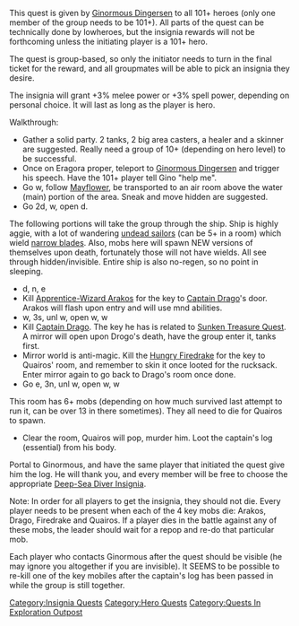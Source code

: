 This quest is given by [Ginormous
Dingersen](Ginormous_Dingersen "wikilink") to all 101+ heroes (only one
member of the group needs to be 101+). All parts of the quest can be
technically done by lowheroes, but the insignia rewards will not be
forthcoming unless the initiating player is a 101+ hero.

The quest is group-based, so only the initiator needs to turn in the
final ticket for the reward, and all groupmates will be able to pick an
insignia they desire.

The insignia will grant +3% melee power or +3% spell power, depending on
personal choice. It will last as long as the player is hero.

Walkthrough:

-   Gather a solid party. 2 tanks, 2 big area casters, a healer and a
    skinner are suggested. Really need a group of 10+ (depending on hero
    level) to be successful.
-   Once on Eragora proper, teleport to [Ginormous
    Dingersen](Ginormous_Dingersen "wikilink") and trigger his speech.
    Have the 101+ player tell Gino "help me".
-   Go w, follow [Mayflower](Mayflower "wikilink"), be transported to an
    air room above the water (main) portion of the area. Sneak and move
    hidden are suggested.
-   Go 2d, w, open d.

The following portions will take the group through the ship. Ship is
highly aggie, with a lot of wandering [undead
sailors](Undead_Sailor "wikilink") (can be 5+ in a room) which wield
[narrow blades](Narrow_Blade "wikilink"). Also, mobs here will spawn NEW
versions of themselves upon death, fortunately those will not have
wields. All see through hidden/invisible. Entire ship is also no-regen,
so no point in sleeping.

-   d, n, e
-   Kill [Apprentice-Wizard Arakos](Apprentice-Wizard_Arakos "wikilink")
    for the key to [Captain Drago](Captain_Drago "wikilink")'s door.
    Arakos will flash upon entry and will use mnd abilities.
-   w, 3s, unl w, open w, w
-   Kill [Captain Drago](Captain_Drago "wikilink"). The key he has is
    related to [Sunken Treasure
    Quest](Sunken_Treasure_Quest "wikilink"). A mirror will open upon
    Drogo's death, have the group enter it, tanks first.
-   Mirror world is anti-magic. Kill the [Hungry
    Firedrake](Hungry_Firedrake "wikilink") for the key to Quairos'
    room, and remember to skin it once looted for the rucksack. Enter
    mirror again to go back to Drago's room once done.
-   Go e, 3n, unl w, open w, w

This room has 6+ mobs (depending on how much survived last attempt to
run it, can be over 13 in there sometimes). They all need to die for
Quairos to spawn.

-   Clear the room, Quairos will pop, murder him. Loot the captain's log
    (essential) from his body.

Portal to Ginormous, and have the same player that initiated the quest
give him the log. He will thank you, and every member will be free to
choose the appropriate [Deep-Sea Diver
Insignia](Deep-Sea_Diver_Insignia "wikilink").

Note: In order for all players to get the insignia, they should not die.
Every player needs to be present when each of the 4 key mobs die:
Arakos, Drago, Firedrake and Quairos. If a player dies in the battle
against any of these mobs, the leader should wait for a repop and re-do
that particular mob.

Each player who contacts Ginormous after the quest should be visible (he
may ignore you altogether if you are invisible). It SEEMS to be possible
to re-kill one of the key mobiles after the captain's log has been
passed in while the group is still together.

[Category:Insignia Quests](Category:Insignia_Quests "wikilink")
[Category:Hero Quests](Category:Hero_Quests "wikilink") [Category:Quests
In Exploration
Outpost](Category:Quests_In_Exploration_Outpost "wikilink")
